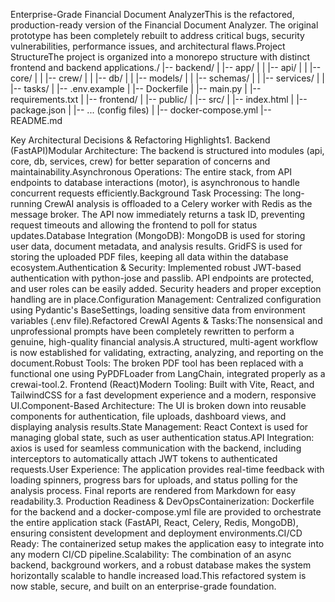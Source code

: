 Enterprise-Grade Financial Document AnalyzerThis is the refactored, production-ready version of the Financial Document Analyzer. The original prototype has been completely rebuilt to address critical bugs, security vulnerabilities, performance issues, and architectural flaws.Project StructureThe project is organized into a monorepo structure with distinct frontend and backend applications./
|-- backend/
|   |-- app/
|   |   |-- api/
|   |   |-- core/
|   |   |-- crew/
|   |   |-- db/
|   |   |-- models/
|   |   |-- schemas/
|   |   |-- services/
|   |   |-- tasks/
|   |-- .env.example
|   |-- Dockerfile
|   |-- main.py
|   |-- requirements.txt
|
|-- frontend/
|   |-- public/
|   |-- src/
|   |-- index.html
|   |-- package.json
|   |-- ... (config files)
|
|-- docker-compose.yml
|-- README.md


Key Architectural Decisions & Refactoring Highlights1.  Backend (FastAPI)Modular Architecture: The backend is structured into modules (api, core, db, services, crew) for better separation of concerns and maintainability.Asynchronous Operations: The entire stack, from API endpoints to database interactions (motor), is asynchronous to handle concurrent requests efficiently.Background Task Processing: The long-running CrewAI analysis is offloaded to a Celery worker with Redis as the message broker. The API now immediately returns a task ID, preventing request timeouts and allowing the frontend to poll for status updates.Database Integration (MongoDB): MongoDB is used for storing user data, document metadata, and analysis results. GridFS is used for storing the uploaded PDF files, keeping all data within the database ecosystem.Authentication & Security: Implemented robust JWT-based authentication with python-jose and passlib. API endpoints are protected, and user roles can be easily added. Security headers and proper exception handling are in place.Configuration Management: Centralized configuration using Pydantic's BaseSettings, loading sensitive data from environment variables (.env file).Refactored CrewAI Agents & Tasks:The nonsensical and unprofessional prompts have been completely rewritten to perform a genuine, high-quality financial analysis.A structured, multi-agent workflow is now established for validating, extracting, analyzing, and reporting on the document.Robust Tools: The broken PDF tool has been replaced with a functional one using PyPDFLoader from LangChain, integrated properly as a crewai-tool.2.  Frontend (React)Modern Tooling: Built with Vite, React, and TailwindCSS for a fast development experience and a modern, responsive UI.Component-Based Architecture: The UI is broken down into reusable components for authentication, file uploads, dashboard views, and displaying analysis results.State Management: React Context is used for managing global state, such as user authentication status.API Integration: axios is used for seamless communication with the backend, including interceptors to automatically attach JWT tokens to authenticated requests.User Experience: The application provides real-time feedback with loading spinners, progress bars for uploads, and status polling for the analysis process. Final reports are rendered from Markdown for easy readability.3.  Production Readiness & DevOpsContainerization: Dockerfile for the backend and a docker-compose.yml file are provided to orchestrate the entire application stack (FastAPI, React, Celery, Redis, MongoDB), ensuring consistent development and deployment environments.CI/CD Ready: The containerized setup makes the application easy to integrate into any modern CI/CD pipeline.Scalability: The combination of an async backend, background workers, and a robust database makes the system horizontally scalable to handle increased load.This refactored system is now stable, secure, and built on an enterprise-grade foundation.